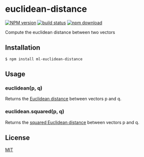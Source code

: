 # euclidean-distance

  [![NPM version][npm-image]][npm-url]
  [![build status][travis-image]][travis-url]
  [![npm download][download-image]][download-url]

Compute the euclidean distance between two vectors

## Installation

`$ npm install ml-euclidean-distance`

## Usage

### euclidean(p, q)

Returns the [Euclidean distance](https://en.wikipedia.org/wiki/Euclidean_distance#n_dimensions) between vectors p and q.

### euclidean.squared(p, q)

Returns the [squared Euclidean distance](https://en.wikipedia.org/wiki/Euclidean_distance#Squared_Euclidean_distance) between vectors p and q.

## License

  [MIT](./LICENSE)

[npm-image]: https://img.shields.io/npm/v/ml-euclidean-distance.svg?style=flat-square
[npm-url]: https://npmjs.org/package/ml-euclidean-distance
[travis-image]: https://img.shields.io/travis/mljs/euclidean-distance/master.svg?style=flat-square
[travis-url]: https://travis-ci.org/mljs/euclidean-distance
[download-image]: https://img.shields.io/npm/dm/ml-euclidean-distance.svg?style=flat-square
[download-url]: https://npmjs.org/package/ml-euclidean-distance
